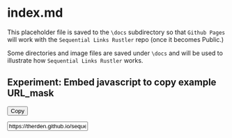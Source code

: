 # index.md

This placeholder file is saved to the `\docs` subdirectory so that `Github Pages` will work with the `Sequential Links Rustler` repo (once it becomes Public.)

Some directories and image files are saved under `\docs` and will be used to illustrate how `Sequential Links Rustler` works.

Experiment: Embed javascript to copy example URL_mask
----

<button onclick="copyEx1()">Copy</button>

<input type="text" width="90%" value="https://therden.github.io/sequential-links-rustler/png_numbers/{5-0;-1}.png"  id="Ex1">

<script>
function copyEx1() {
  var copyText = document.getElementById("Ex1");
  copyText.select();
  document.execCommand("copy");
}
</script>
